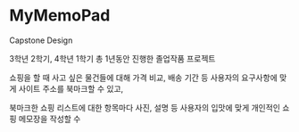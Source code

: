 # MyMemoPad
Capstone Design

3학년 2학기, 4학년 1학기 총 1년동안 진행한 졸업작품 프로젝트

쇼핑을 할 때 사고 싶은 물건들에 대해 가격 비교, 배송 기간 등 사용자의 요구사항에 맞게 사이트 주소를 북마크할 수 있고,

북마크한 쇼핑 리스트에 대한 항목마다 사진, 설명 등 사용자의 입맛에 맞게 개인적인 쇼핑 메모장을 작성할 수 
